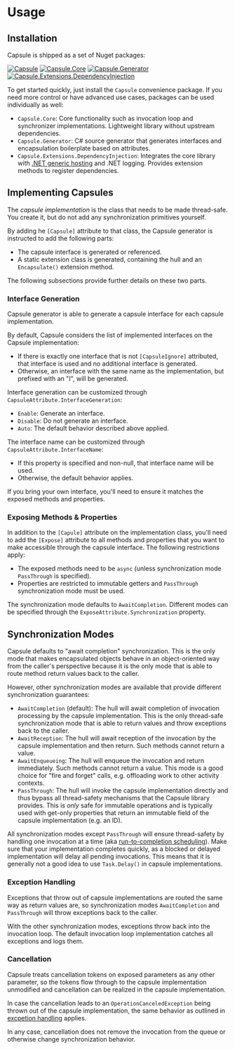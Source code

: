 
# Usage

## Installation

Capsule is shipped as a set of Nuget packages:

[![Capsule](https://img.shields.io/nuget/v/Capsule?label=Capsule)](https://www.nuget.org/packages/Capsule/)
[![Capsule.Core](https://img.shields.io/nuget/v/Capsule.Core?label=Capsule.Core)](https://www.nuget.org/packages/Capsule.Core/)
[![Capsule.Generator](https://img.shields.io/nuget/v/Capsule.Generator?label=Capsule.Generator)](https://www.nuget.org/packages/Capsule.Generator/)
[![Capsule.Extensions.DependencyInjection](https://img.shields.io/nuget/v/Capsule.Extensions.DependencyInjection?label=Capsule.Extensions.DependencyInjection)](https://www.nuget.org/packages/Capsule.Extensions.DependencyInjection/)

To get started quickly, just install the `Capsule` convenience package. If you need more control or have advanced use cases, packages can be used individually as well:

- `Capsule.Core`: Core functionality such as invocation loop and synchronizer implementations. Lightweight library without upstream dependencies.
- `Capsule.Generator`: C# source generator that generates interfaces and encapsulation boilerplate based on attributes.
- `Capsule.Extensions.DependencyInjection`: Integrates the core library with [.NET generic hosting](https://learn.microsoft.com/en-us/dotnet/core/extensions/generic-host) and .NET logging. Provides extension methods to register dependencies.


## Implementing Capsules

The *capsule implementation* is the class that needs to be made thread-safe. You create it, but do not add any synchronization primitives yourself.

By adding he `[Capsule]` attribute to that class, the Capsule generator is instructed to add the following parts:

- The capsule interface is generated or referenced.
- A static extension class is generated, containing the hull and an `Encapsulate()` extension method.

The following subsections provide further details on these two parts.

### Interface Generation

Capsule generator is able to generate a capsule interface for each capsule implementation.

By default, Capsule considers the list of implemented interfaces on the Capsule implementation:

- If there is exactly one interface that is not `[CapsuleIgnore]` attributed, that interface is used and no additional interface is generated.
- Otherwise, an interface with the same name as the implementation, but prefixed with an "I", will be generated.

Interface generation can be customized through `CapsuleAttribute.InterfaceGeneration`:

- `Enable`: Generate an interface.
- `Disable`: Do not generate an interface.
- `Auto`: The default behavior described above applied.

The interface name can be customized through `CapsuleAttribute.InterfaceName`:

- If this property is specified and non-null, that interface name will be used.
- Otherwise, the default behavior applies.

If you bring your own interface, you'll need to ensure it matches the exposed methods and properties.


### Exposing Methods & Properties

In addition to the `[Capule]` attribute on the implementation class, you'll need to add the `[Expose]` attribute to all methods and properties that you want to make accessible through the capsule interface. The following restrictions apply:

- The exposed methods need to be `async` (unless synchronization mode `PassThrough` is specified).
- Properties are restricted to immutable getters and `PassThrough` synchronization mode must be used.

The synchronization mode defaults to `AwaitCompletion`. Different modes can be specified through the `ExposeAttribute.Synchronization` property.


## Synchronization Modes

Capsule defaults to "await completion" synchronization. This is the only mode that makes encapsulated objects behave in an object-oriented way from the caller's perspective because it is the only mode that is able to route method return values back to the caller.

However, other synchronization modes are available that provide different synchronization guarantees:

- `AwaitCompletion` (default): The hull will await completion of invocation processing by the capsule implementation. This is the only thread-safe synchronization mode that is able to return values and throw exceptions back to the caller.
- `AwaitReception`: The hull will await reception of the invocation by the capsule implementation and then return. Such methods cannot return a value.
- `AwaitEnqueueing`: The hull will enqueue the invocation and return immediately. Such methods cannot return a value. This mode is a good choice for "fire and forget" calls, e.g. offloading work to other activity contexts.
- `PassThrough`: The hull will invoke the capsule implementation directly and thus bypass all thread-safety mechanisms that the Capsule library provides. This is *only* safe for immutable operations and is typically used with get-only properties that return an immutable field of the capsule implementation (e.g. an ID).

All synchronization modes except `PassThrough` will ensure thread-safety by handling one invocation at a time (aka [run-to-completion scheduling](https://en.wikipedia.org/wiki/Run_to_completion_scheduling)). Make sure that your implementation completes quickly, as a blocked or delayed implementation will delay all pending invocations. This means that it is generally not a good idea to use `Task.Delay()` in capsule implementations.


### Exception Handling

Exceptions that throw out of capsule implementations are routed the same way as return values are, so synchronization modes `AwaitCompletion` and `PassThrough` will throw exceptions back to the caller.

With the other synchronization modes, exceptions throw back into the invocation loop. The default invocation loop implementation catches all exceptions and logs them.


### Cancellation

Capsule treats cancellation tokens on exposed parameters as any other parameter, so the tokens flow through to the capsule implementation unmodified and cancellation can be realized in the capsule implementation.

In case the cancellation leads to an `OperationCanceledException` being thrown out of the capsule implementation, the same behavior as outlined in [excpetion handling](#exception-handling) applies.

In any case, cancellation does not remove the invocation from the queue or otherwise change synchronization behavior.
